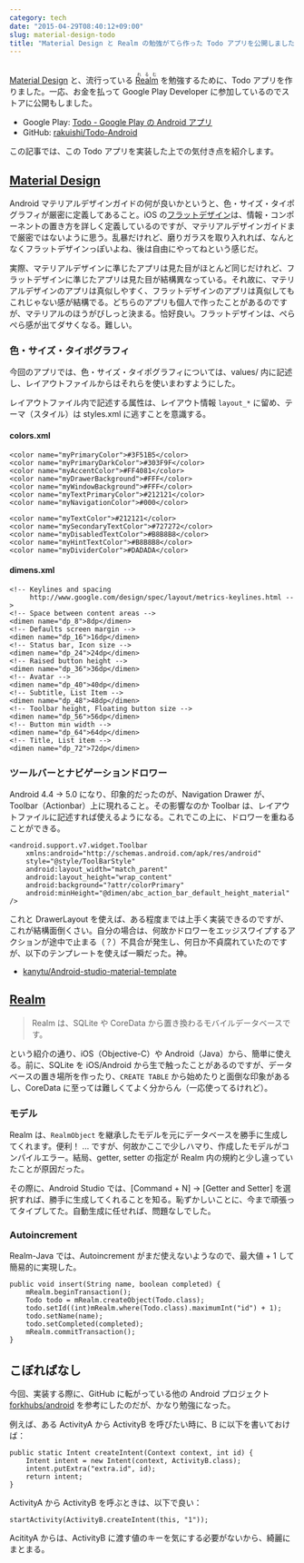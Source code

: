 ```yaml
---
category: tech
date: "2015-04-29T08:40:12+09:00"
slug: material-design-todo
title: "Material Design と Realm の勉強がてら作った Todo アプリを公開しました"
---
```


[<img alt="" src="https://raw.githubusercontent.com/rakuishi/Todo-Android/master/todo.png">](https://play.google.com/store/apps/details?id=com.rakuishi.todo)

[Material Design](http://www.google.com/design/spec/material-design/introduction.html) と、流行っている <ruby>[Realm](http://realm.io/)<rt>れるむ</rt></ruby> を勉強するために、Todo アプリを作りました。一応、お金を払って Google Play Developer に参加しているのでストアに公開もしました。

- Google Play: [Todo - Google Play の Android アプリ](https://play.google.com/store/apps/details?id=com.rakuishi.todo)
- GitHub: [rakuishi/Todo-Android](https://github.com/rakuishi/Todo-Android)

この記事では、この Todo アプリを実装した上での気付き点を紹介します。

## [Material Design](http://www.google.com/design/spec/material-design/introduction.html)

Android マテリアルデザインガイドの何が良いかというと、色・サイズ・タイポグラフィが厳密に定義してあること。iOS の[フラットデザイン](https://developer.apple.com/library/ios/documentation/UserExperience/Conceptual/MobileHIG/)は、情報・コンポーネントの置き方を詳しく定義しているのですが、マテリアルデザインガイドまで厳密ではないように思う。乱暴だけれど、磨りガラスを取り入れれば、なんとなくフラットデザインっぽいよね、後は自由にやってねという感じだ。

実際、マテリアルデザインに準じたアプリは見た目がほとんど同じだけれど、フラットデザインに準じたアプリは見た目が結構異なっている。それ故に、マテリアルデザインのアプリは真似しやすく、フラットデザインのアプリは真似してもこれじゃない感が結構でる。どちらのアプリも個人で作ったことがあるのですが、マテリアルのほうがびしっと決まる。恰好良い。フラットデザインは、ぺらぺら感が出てダサくなる。難しい。

### 色・サイズ・タイポグラフィ

今回のアプリでは、色・サイズ・タイポグラフィについては、values/ 内に記述し、レイアウトファイルからはそれらを使いまわすようにした。

レイアウトファイル内で記述する属性は、レイアウト情報 `layout_*` に留め、テーマ（スタイル）は styles.xml に逃すことを意識する。

#### colors.xml

    <color name="myPrimaryColor">#3F51B5</color>
    <color name="myPrimaryDarkColor">#303F9F</color>
    <color name="myAccentColor">#FF4081</color>
    <color name="myDrawerBackground">#FFF</color>
    <color name="myWindowBackground">#FFF</color>
    <color name="myTextPrimaryColor">#212121</color>
    <color name="myNavigationColor">#000</color>

    <color name="myTextColor">#212121</color>
    <color name="mySecondaryTextColor">#727272</color>
    <color name="myDisabledTextColor">#B8B8B8</color>
    <color name="myHintTextColor">#B8B8B8</color>
    <color name="myDividerColor">#DADADA</color>

#### dimens.xml

    <!-- Keylines and spacing
         http://www.google.com/design/spec/layout/metrics-keylines.html -->
    <!-- Space between content areas -->
    <dimen name="dp_8">8dp</dimen>
    <!-- Defaults screen margin -->
    <dimen name="dp_16">16dp</dimen>
    <!-- Status bar, Icon size -->
    <dimen name="dp_24">24dp</dimen>
    <!-- Raised button height -->
    <dimen name="dp_36">36dp</dimen>
    <!-- Avatar -->
    <dimen name="dp_40">40dp</dimen>
    <!-- Subtitle, List Item -->
    <dimen name="dp_48">48dp</dimen>
    <!-- Toolbar height, Floating button size -->
    <dimen name="dp_56">56dp</dimen>
    <!-- Button min width -->
    <dimen name="dp_64">64dp</dimen>
    <!-- Title, List item -->
    <dimen name="dp_72">72dp</dimen>

### ツールバーとナビゲーションドロワー

Android 4.4 → 5.0 になり、印象的だったのが、Navigation Drawer が、Toolbar（Actionbar）上に現れること。その影響なのか Toolbar は、レイアウトファイルに記述すれば使えるようになる。これでこの上に、ドロワーを重ねることができる。

    <android.support.v7.widget.Toolbar
        xmlns:android="http://schemas.android.com/apk/res/android"
        style="@style/ToolBarStyle"
        android:layout_width="match_parent"
        android:layout_height="wrap_content"
        android:background="?attr/colorPrimary"
        android:minHeight="@dimen/abc_action_bar_default_height_material" />

これと DrawerLayout を使えば、ある程度までは上手く実装できるのですが、これが結構面倒くさい。自分の場合は、何故かドロワーをエッジスワイプするアクションが途中で止まる（？）不具合が発生し、何日か不貞腐れていたのですが、以下のテンプレートを使えば一瞬だった。神。

- [kanytu/Android-studio-material-template](https://github.com/kanytu/Android-studio-material-template)

## [Realm](http://realm.io/jp/docs/java/)

> Realm は、SQLite や CoreData から置き換わるモバイルデータベースです。

という紹介の通り、iOS（Objective-C）や Android（Java）から、簡単に使える。前に、SQLite を iOS/Android から生で触ったことがあるのですが、データベースの置き場所を作ったり、`CREATE TABLE` から始めたりと面倒な印象があるし、CoreData に至っては難しくてよく分からん（一応使ってるけれど）。

### モデル

Realm は、`RealmObject` を継承したモデルを元にデータベースを勝手に生成してくれます。便利！ ... ですが、何故かここで少しハマり、作成したモデルがコンパイルエラー。結局、getter, setter の指定が Realm 内の規約と少し違っていたことが原因だった。

その際に、Android Studio では、[Command + N] → [Getter and Setter] を選択すれば、勝手に生成してくれることを知る。恥ずかしいことに、今まで頑張ってタイプしてた。自動生成に任せれば、問題なしでした。

### Autoincrement

Realm-Java では、Autoincrement がまだ使えないようなので、最大値 + 1 して簡易的に実現した。

    public void insert(String name, boolean completed) {
        mRealm.beginTransaction();
        Todo todo = mRealm.createObject(Todo.class);
        todo.setId((int)mRealm.where(Todo.class).maximumInt("id") + 1);
        todo.setName(name);
        todo.setCompleted(completed);
        mRealm.commitTransaction();
    }

## こぼればなし

今回、実装する際に、GitHub に転がっている他の Android プロジェクト [forkhubs/android](https://github.com/forkhubs/android) を参考にしたのだが、かなり勉強になった。

例えば、ある ActivityA から ActivityB を呼びたい時に、B に以下を書いておけば：

    public static Intent createIntent(Context context, int id) {
        Intent intent = new Intent(context, ActivityB.class);
        intent.putExtra("extra.id", id);
        return intent;
    }

ActivityA から ActivityB を呼ぶときは、以下で良い：

    startActivity(ActivityB.createIntent(this, "1"));

AcitityA からは、ActivityB に渡す値のキーを気にする必要がないから、綺麗にまとまる。
